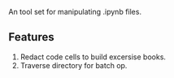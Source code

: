 An tool set for manipulating .ipynb files.

## Features

1. Redact code cells to build excersise books.
2. Traverse directory for batch op.